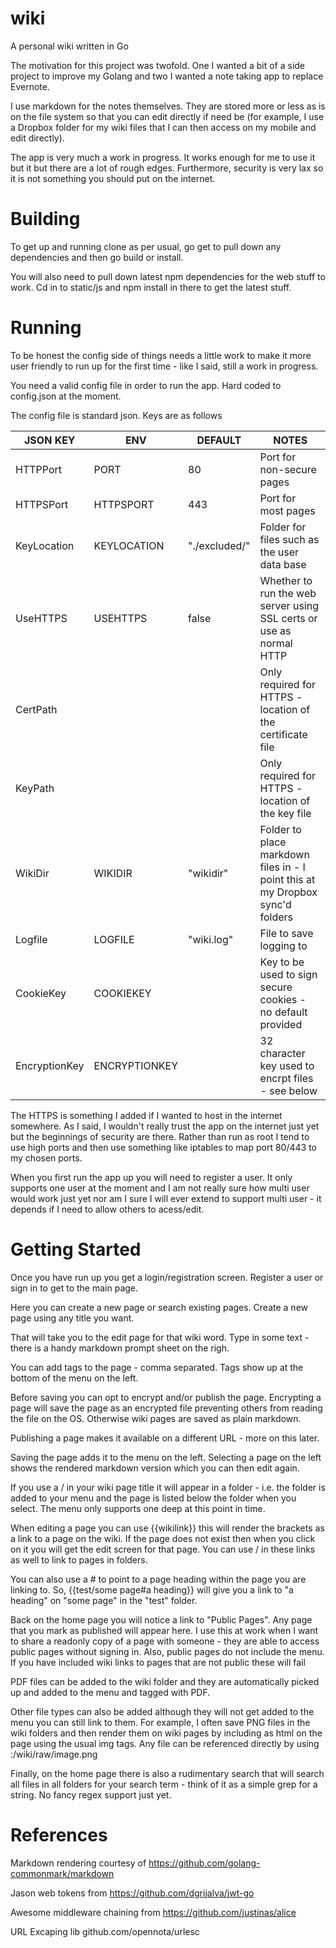 # wiki
A personal wiki written in Go

The motivation for this project was twofold.  One I wanted a bit of a side project to improve my Golang and two I wanted a note taking app to replace Evernote.

I use markdown for the notes themselves.  They are stored more or less as is on the file system so that you can edit directly if need be (for example, I use a Dropbox folder for my wiki files that I can then access on my mobile and edit directly).

The app is very much a work in progress.  It works enough for me to use it but it but there are a lot of rough edges.  Furthermore, security is very lax so it is not something you should put on the internet.

# Building
To get up and running clone as per usual, go get to pull down any dependencies and then go build or install.

You will also need to pull down latest npm dependencies for the web stuff to work.  Cd in to static/js and npm install in there to get the latest stuff.

# Running
To be honest the config side of things needs a little work to make it more user friendly to run up for the first time - like I said, still a work in progress.

You need a valid config file in order to run the app.  Hard coded to config.json at the moment.

The config file is standard json.  Keys are as follows

|JSON KEY|ENV|DEFAULT|NOTES|
|-------|----|------|-------|
|HTTPPort | PORT | 80 | Port for non-secure pages |
|HTTPSPort | HTTPSPORT | 443 | Port for most pages |
|KeyLocation | KEYLOCATION | "./excluded/" | Folder for files such as the user data base |
|UseHTTPS|USEHTTPS|false|Whether to run the web server using SSL certs or use as normal HTTP|
|CertPath|||Only required for HTTPS - location of the certificate file|
|KeyPath|||Only required for HTTPS - location of the key file|
|WikiDir|WIKIDIR|"wikidir"|Folder to place markdown files in - I point this at my Dropbox sync'd folders|
|Logfile|LOGFILE|"wiki.log"|File to save logging to|
|CookieKey|COOKIEKEY||Key to be used to sign secure cookies - no default provided|
|EncryptionKey|ENCRYPTIONKEY||32 character key used to encrpt files - see below|


The HTTPS is something I added if I wanted to host in the internet somewhere.  As I said, I wouldn't really trust the app on the internet just yet but the beginnings of security are there.  Rather than run as root I tend to use high ports and then use something like iptables to map port 80/443 to my chosen ports.

When you first run the app up you will need to register a user.  It only supports one user at the moment and I am not really sure how multi user would work just yet nor am I sure I will ever extend to support multi user - it depends if I need to allow others to acess/edit.

# Getting Started
Once you have run up you get a login/registration screen.  Register a user or sign in to get to the main page.

Here you can create a new page or search existing pages.  Create a new page using any title you want.

That will take you to the edit page for that wiki word.  Type in some text - there is a handy markdown prompt sheet on the righ.

You can add tags to the page - comma separated.  Tags show up at the bottom of the menu on the left.

Before saving you can opt to encrypt and/or publish the page.  Encrypting a page will save the page as an encrypted file preventing others from reading the file on the OS.  Otherwise wiki pages are saved as plain markdown.

Publishing a page makes it available on a different URL - more on this later.

Saving the page adds it to the menu on the left.  Selecting a page on the left shows the rendered markdown version which you can then edit again.

If you use a / in your wiki page title it will appear in a folder - i.e. the folder is added to your menu and the page is listed below the folder when you select.  The menu only supports one deep at this point in time.

When editing a page you can use {{wikilink}} this will render the brackets as a link to a page on the wiki.  If the page does not exist then when you click on it you will get the edit screen for that page.  You can use / in these links as well to link to pages in folders.

You can also use a # to point to a page heading within the page you are linking to.  So, {{test/some page#a heading}} will give you a link to "a heading" on "some page" in the "test" folder.

Back on the home page you will notice a link to "Public Pages".  Any page that you mark as published will appear here.  I use this at work when I want to share a readonly copy of a page with someone - they are able to access public pages without signing in.  Also, public pages do not include the menu.  If you have included wiki links to pages that are not public these will fail

PDF files can be added to the wiki folder and they are automatically picked up and added to the menu and tagged with PDF.

Other file types can also be added although they will not get added to the menu you can still link to them.  For example, I often save PNG files in the wiki folders and then render them on wiki pages by including as html on the page using the usual img tags.  Any file can be referenced directly by using <host>:<port>/wiki/raw/image.png

Finally, on the home page there is also a rudimentary search that will search all files in all folders for your search term - think of it as a simple grep for a string.  No fancy regex support just yet.

# References

Markdown rendering courtesy of https://github.com/golang-commonmark/markdown

Jason web tokens from https://github.com/dgrijalva/jwt-go

Awesome middleware chaining from https://github.com/justinas/alice

URL Excaping lib github.com/opennota/urlesc

